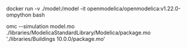 docker run -v ./model:/model -it openmodelica/openmodelica:v1.22.0-ompython bash


omc --simulation model.mo ./libraries/ModelicaStandardLibrary/Modelica/package.mo './libraries/Buildings 10.0.0/package.mo'